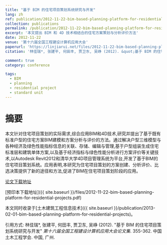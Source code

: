 ```yaml
---
title: "基于 BIM 的住宅项目策划系统研究与开发"
lang: zh
ref: publication/2012-11-22-bim-based-planning-platform-for-residential-projects
collection: publications
permalink: /publication/2012-11-22-bim-based-planning-platform-for-residential-projects
excerpt: '本文提出 BIM 和 4D 技术相结合的住宅方案策划与分析评价方法'
date: 2012-11-22
venue: '第十六届全国工程建设计算机应用大会'
paperurl: 'https://linjiarui.net/files/2012-11-22-bim-based-planning-platform-for-residential-projects.pdf'
citation: '林佳瑞*, 张建平, 何田丰, 贾卫东, 吴峥 (2012). &quot;基于 BIM 的住宅项目策划系统研究与开发&quot; <i>第十六届全国工程建设计算机应用大会论文集</i>. 355-362. 中国土木工程学会. 中国, 广州.'

comment: true
category: conference

tags: 
  - BIM
  - planning
  - residential project
  - standard unit
---
```



摘要
====

本文针对住宅项目策划的实际需求,综合应用BIM和4D技术,研究并提出了基于既有标准户型的住宅方案BIM建模和方案分析与评价的方法。通过解决户型三维模型与各种经济及绿色性能指标信息的关联、存储、编辑与管理,基于户型组装生成住宅标准层和建筑单体方案,以及基于经济指标与绿色性能分析进行方案评价等关键技术,以Autodesk Revit2012和清华大学4D项目管理系统为平台,开发了基于BIM的住宅项目策划系统。应用表明,本研究为住宅项目策划的方案创建、分析评价、比选决策提供了新的途径和方法,促进了BIM在住宅项目策划阶段的应用。

[论文下载地址](http://kns.cnki.net/KCMS/detail/detail.aspx?dbcode=CPFD&dbname=CPFD0914&filename=OGTY201211004054&v=MTU3MDNLdWhkaG5qOThUbmpxcXhkRWVNT1VLcmlmWnU5dkh5bmxVNzNOSWxzV0tpcmZkN0c0SDlQTnJvOUZZT3NLQ0JO)

[预印本下载地址]({{ site.baseurl }}/files/2012-11-22-bim-based-planning-platform-for-residential-projects.pdf)

本文同时收录于[土木建筑工程信息技术]({{ site.baseurl }}/publication/2013-02-01-bim-based-planning-platform-for-residential-projects)。

引用方式: 林佳瑞*, 张建平, 何田丰, 贾卫东, 吴峥 (2012). &quot;基于 BIM 的住宅项目策划系统研究与开发&quot; <i>第十六届全国工程建设计算机应用大会论文集</i>. 355-362. 中国土木工程学会. 中国, 广州.